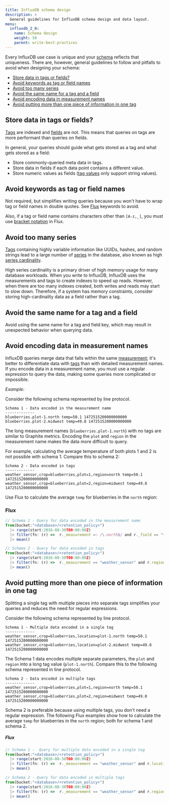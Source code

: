 ```yaml
---
title: InfluxDB schema design
description: >
  General guidelines for InfluxDB schema design and data layout.
menu:
  influxdb_2_0:
    name: Schema design
    weight: 50
    parent: write-best-practices
---
```


Every InfluxDB use case is unique and your [schema](/influxdb/v2.0/reference/glossary/#schema) reflects that uniqueness.
There are, however, general guidelines to follow and pitfalls to avoid when designing your schema:

- [Store data in tags or fields?](#store-data-in-tags-or-fields)
- [Avoid keywords as tag or field names](#avoid-keywords-as-tag-or-field-names)
- [Avoid too many series](#avoid-too-many-series)
- [Avoid the same name for a tag and a field](#avoid-the-same-name-for-a-tag-and-a-field)
- [Avoid encoding data in measurement names](#avoid-encoding-data-in-measurement-names)
- [Avoid putting more than one piece of information in one tag](#avoid-putting-more-than-one-piece-of-information-in-one-tag)
<!-- - [Recommendations for managing shard group duration](#shard-group-duration-management)
-->

## Store data in tags or fields?

[Tags](/influxdb/v2.0/reference/glossary/#tag) are indexed and [fields](/influxdb/v2.0/reference/glossary/#field) are not.
This means that queries on tags are more performant than queries on fields.

In general, your queries should guide what gets stored as a tag and what gets stored as a field:

- Store commonly-queried meta data in tags.
- Store data in fields if each data point contains a different value.
- Store numeric values as fields ([tag values](/influxdb/v2.0/reference/glossary/#tag-value) only support string values).

## Avoid keywords as tag or field names

Not required, but simplifies writing queries because you won't have to wrap tag or field names in double quotes.
See [Flux](/influxdb/v2.0/reference/flux/language/lexical-elements/#keywords) keywords to avoid.

Also, if a tag or field name contains characters other than `[A-z,_]`, you must use [bracket notation](/influxdb/v2.0/query-data/get-started/syntax-basics/#records) in Flux.

## Avoid too many series

[Tags](/influxdb/v2.0/reference/glossary/#tag) containing highly variable information like UUIDs, hashes, and random strings lead to a large number of [series](/influxdb/v2.0/reference/glossary/#series) in the database, also known as high [series cardinality](/influxdb/v2.0/reference/glossary/#series-cardinality).

High series cardinality is a primary driver of high memory usage for many database workloads.
When you write to InfluxDB, InfluxDB uses the measurements and tags to create indexes to speed up reads. However, when there are too many indexes created, both writes and reads may start to slow down.
Therefore, if a system has memory constraints, consider storing high-cardinality data as a field rather than a tag.

## Avoid the same name for a tag and a field

Avoid using the same name for a tag and field key, which may result in unexpected behavior when querying data.

## Avoid encoding data in measurement names

InfluxDB queries merge data that falls within the same [measurement](/influxdb/v2.0/reference/glossary/#measurement); it's better to differentiate data with [tags](/influxdb/v2.0/reference/glossary/#tag) than with detailed measurement names. If you encode data in a measurement name, you must use a regular expression to query the data, making some queries more complicated or impossible.

_Example:_

Consider the following schema represented by line protocol.

```
Schema 1 - Data encoded in the measurement name
-------------
blueberries.plot-1.north temp=50.1 1472515200000000000
blueberries.plot-2.midwest temp=49.8 1472515200000000000
```

The long measurement names (`blueberries.plot-1.north`) with no tags are similar to Graphite metrics.
Encoding the `plot` and `region` in the measurement name makes the data more difficult to query.

For example, calculating the average temperature of both plots 1 and 2 is not possible with schema 1.
Compare this to schema 2:

```
Schema 2 - Data encoded in tags
-------------
weather_sensor,crop=blueberries,plot=1,region=north temp=50.1 1472515200000000000
weather_sensor,crop=blueberries,plot=2,region=midwest temp=49.8 1472515200000000000
```

Use Flux to calculate the average `temp` for blueberries in the `north` region:

### Flux

```js
// Schema 1 - Query for data encoded in the measurement name
from(bucket:"<database>/<retention_policy>")
  |> range(start:2016-08-30T00:00:00Z)
  |> filter(fn: (r) =>  r._measurement =~ /\.north$/ and r._field == "temp")
  |> mean()

// Schema 2 - Query for data encoded in tags
from(bucket:"<database>/<retention_policy>")
  |> range(start:2016-08-30T00:00:00Z)
  |> filter(fn: (r) =>  r._measurement == "weather_sensor" and r.region == "north" and r._field == "temp")
  |> mean()
```

## Avoid putting more than one piece of information in one tag

Splitting a single tag with multiple pieces into separate tags simplifies your queries and reduces the need for regular expressions.

Consider the following schema represented by line protocol.

```
Schema 1 - Multiple data encoded in a single tag
-------------
weather_sensor,crop=blueberries,location=plot-1.north temp=50.1 1472515200000000000
weather_sensor,crop=blueberries,location=plot-2.midwest temp=49.8 1472515200000000000
```

The Schema 1 data encodes multiple separate parameters, the `plot` and `region` into a long tag value (`plot-1.north`).
Compare this to the following schema represented in line protocol.

```
Schema 2 - Data encoded in multiple tags
-------------
weather_sensor,crop=blueberries,plot=1,region=north temp=50.1 1472515200000000000
weather_sensor,crop=blueberries,plot=2,region=midwest temp=49.8 1472515200000000000
```

Schema 2 is preferable because using multiple tags, you don't need a regular expression.
The following Flux examples show how to calculate the average `temp` for blueberries in the `north` region; both for schema 1 and schema 2.

##### Flux

```js
// Schema 1 -  Query for multiple data encoded in a single tag
from(bucket:"<database>/<retention_policy>")
  |> range(start:2016-08-30T00:00:00Z)
  |> filter(fn: (r) =>  r._measurement == "weather_sensor" and r.location =~ /\.north$/ and r._field == "temp")
  |> mean()

// Schema 2 - Query for data encoded in multiple tags
from(bucket:"<database>/<retention_policy>")
  |> range(start:2016-08-30T00:00:00Z)
  |> filter(fn: (r) =>  r._measurement == "weather_sensor" and r.region == "north" and r._field == "temp")
  |> mean()
```

<!--
## Shard group duration management

InfluxDB stores data in shard groups.
Shard groups are organized by [buckets](/influxdb/v2.0/reference/glossary/#bucket) and store data with timestamps that fall within a specific time interval called the [shard duration](/influxdb/v1.8/concepts/glossary/#shard-duration).

If no shard group duration is provided, the shard group duration is determined by the RP [duration](/influxdb/v1.8/concepts/glossary/#duration) at the time the RP is created. The default values are:

| RP Duration  | Shard Group Duration  |
|---|---|
| < 2 days  | 1 hour  |
| >= 2 days and <= 6 months  | 1 day  |
| > 6 months  | 7 days  |

The shard group duration is also configurable per RP.
To configure the shard group duration, see [Retention Policy Management](/influxdb/v1.8/query_language/manage-database/#retention-policy-management).

### Shard group duration tradeoffs

Determining the optimal shard group duration requires finding the balance between:

- Better overall performance with longer shards
- Flexibility provided by shorter shards

#### Long shard group duration

Longer shard group durations let InfluxDB store more data in the same logical location.
This reduces data duplication, improves compression efficiency, and improves query speed in some cases.

#### Short shard group duration

Shorter shard group durations allow the system to more efficiently drop data and record incremental backups.
When InfluxDB enforces an RP it drops entire shard groups, not individual data points, even if the points are older than the RP duration.
A shard group will only be removed once a shard group's duration *end time* is older than the RP duration.

For example, if your RP has a duration of one day, InfluxDB will drop an hour's worth of data every hour and will always have 25 shard groups. One for each hour in the day and an extra shard group that is partially expiring, but isn't removed until the whole shard group is older than 24 hours.

>**Note:** A special use case to consider: filtering queries on schema data (such as tags, series, measurements) by time. For example, if you want to filter schema data within a one hour interval, you must set the shard group duration to 1h. For more information, see [filter schema data by time](/influxdb/v1.8/query_language/explore-schema/#filter-meta-queries-by-time).

### Shard group duration recommendations

The default shard group durations work well for most cases. However, high-throughput or long-running instances will benefit from using longer shard group durations.
Here are some recommendations for longer shard group durations:

| RP Duration  | Shard Group Duration  |
|---|---|
| <= 1 day  | 6 hours  |
| > 1 day and <= 7 days  | 1 day  |
| > 7 days and <= 3 months  | 7 days  |
| > 3 months  | 30 days  |
| infinite  | 52 weeks or longer  |

> **Note:** Note that `INF` (infinite) is not a [valid shard group duration](/influxdb/v1.8/query_language/manage-database/#retention-policy-management).
In extreme cases where data covers decades and will never be deleted, a long shard group duration like `1040w` (20 years) is perfectly valid.

Other factors to consider before setting shard group duration:

* Shard groups should be twice as long as the longest time range of the most frequent queries
* Shard groups should each contain more than 100,000 [points](/influxdb/v1.8/concepts/glossary/#point) per shard group
* Shard groups should each contain more than 1,000 points per [series](/influxdb/v1.8/concepts/glossary/#series)

#### Shard group duration for backfilling

Bulk insertion of historical data covering a large time range in the past creates a large number of shards at once.
The concurrent access and overhead of writing to hundreds or thousands of shards can quickly lead to slow performance and memory exhaustion.

When writing historical data, consider your ingest rate limits, volume, and existing data schema affects performance and memory.

-->
